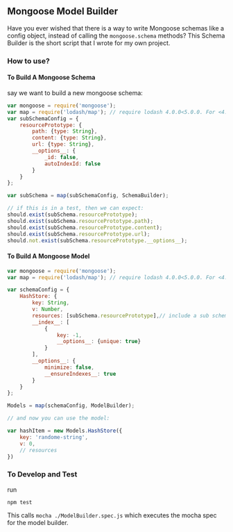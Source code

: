 ## Mongoose Model Builder

Have you ever wished that there is a way to write Mongoose schemas like a config object, instead of calling the `mongoose.schema` methods? This Schema Builder is the short script that I wrote for my own project.

### How to use?

#### To Build A Mongoose Schema
say we want to build a new mongoose schema:

```javascript
var mongoose = require('mongoose');
var map = require('lodash/map'); // require lodash 4.0.0<5.0.0. For <4.0.0 you need `require('lodash/collection/map');
var subSchemaConfig = {
    resourcePrototype: {
        path: {type: String},
        content: {type: String},
        url: {type: String},
        __options__: {
            _id: false,
            autoIndexId: false
        }
    }
};

var subSchema = map(subSchemaConfig, SchemaBuilder);

// if this is in a test, then we can expect: 
should.exist(subSchema.resourcePrototype);
should.exist(subSchema.resourcePrototype.path);
should.exist(subSchema.resourcePrototype.content);
should.exist(subSchema.resourcePrototype.url);
should.not.exist(subSchema.resourcePrototype.__options__);

```

#### To Build A Mongoose Model

```javascript
var mongoose = require('mongoose');
var map = require('lodash/map'); // require lodash 4.0.0<5.0.0. For <4.0.0 you need `require('lodash/collection/map');

var schemaConfig = {
    HashStore: {
        key: String,
        v: Number,
        resources: [subSchema.resourcePrototype],// include a sub schema
        __index__: [
            {
                key: -1,
                __options__: {unique: true}
            }
        ],
        __options__: {
            minimize: false,
            __ensureIndexes__: true
        }
    }
};

Models = map(schemaConfig, ModelBuilder);

// and now you can use the model:

var hashItem = new Models.HashStore({
    key: 'randome-string',
    v: 0,
    // resources
})

```

### To Develop and Test

run 

```shell
npm test
```

This calls `mocha ./ModelBuilder.spec.js` which executes the mocha spec for the model builder.
